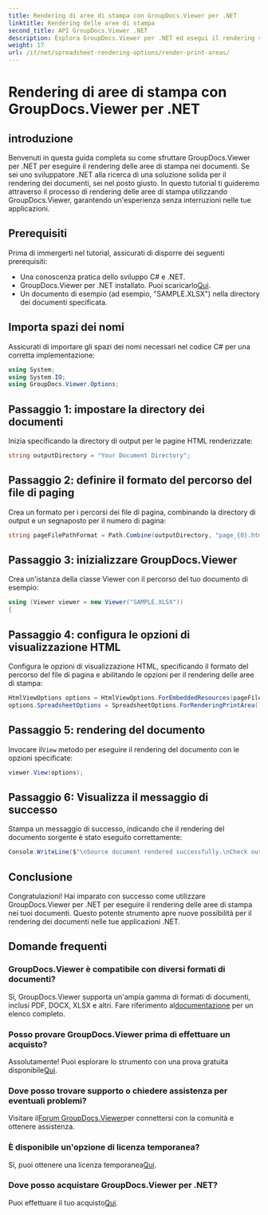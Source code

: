 ```yaml
---
title: Rendering di aree di stampa con GroupDocs.Viewer per .NET
linktitle: Rendering delle aree di stampa
second_title: API GroupDocs.Viewer .NET
description: Esplora GroupDocs.Viewer per .NET ed esegui il rendering senza sforzo di aree di stampa in vari formati di documenti. Prova subito la prova gratuita! #GroupDocs.Visualizzatore
weight: 17
url: /it/net/spreadsheet-rendering-options/render-print-areas/
---
```


# Rendering di aree di stampa con GroupDocs.Viewer per .NET

## introduzione
Benvenuti in questa guida completa su come sfruttare GroupDocs.Viewer per .NET per eseguire il rendering delle aree di stampa nei documenti. Se sei uno sviluppatore .NET alla ricerca di una soluzione solida per il rendering dei documenti, sei nel posto giusto. In questo tutorial ti guideremo attraverso il processo di rendering delle aree di stampa utilizzando GroupDocs.Viewer, garantendo un'esperienza senza interruzioni nelle tue applicazioni.
## Prerequisiti
Prima di immergerti nel tutorial, assicurati di disporre dei seguenti prerequisiti:
- Una conoscenza pratica dello sviluppo C# e .NET.
-  GroupDocs.Viewer per .NET installato. Puoi scaricarlo[Qui](https://releases.groupdocs.com/viewer/net/).
- Un documento di esempio (ad esempio, "SAMPLE.XLSX") nella directory dei documenti specificata.
## Importa spazi dei nomi
Assicurati di importare gli spazi dei nomi necessari nel codice C# per una corretta implementazione:
```csharp
using System;
using System.IO;
using GroupDocs.Viewer.Options;
```
## Passaggio 1: impostare la directory dei documenti
Inizia specificando la directory di output per le pagine HTML renderizzate:
```csharp
string outputDirectory = "Your Document Directory";
```
## Passaggio 2: definire il formato del percorso del file di paging
Crea un formato per i percorsi dei file di pagina, combinando la directory di output e un segnaposto per il numero di pagina:
```csharp
string pageFilePathFormat = Path.Combine(outputDirectory, "page_{0}.html");
```
## Passaggio 3: inizializzare GroupDocs.Viewer
Crea un'istanza della classe Viewer con il percorso del tuo documento di esempio:
```csharp
using (Viewer viewer = new Viewer("SAMPLE.XLSX"))
{
```
## Passaggio 4: configura le opzioni di visualizzazione HTML
Configura le opzioni di visualizzazione HTML, specificando il formato del percorso del file di pagina e abilitando le opzioni per il rendering delle aree di stampa:
```csharp
HtmlViewOptions options = HtmlViewOptions.ForEmbeddedResources(pageFilePathFormat);
options.SpreadsheetOptions = SpreadsheetOptions.ForRenderingPrintArea();
```
## Passaggio 5: rendering del documento
 Invocare il`View` metodo per eseguire il rendering del documento con le opzioni specificate:
```csharp
viewer.View(options);
```
## Passaggio 6: Visualizza il messaggio di successo
Stampa un messaggio di successo, indicando che il rendering del documento sorgente è stato eseguito correttamente:
```csharp
Console.WriteLine($"\nSource document rendered successfully.\nCheck output in {outputDirectory}.");
```
## Conclusione
Congratulazioni! Hai imparato con successo come utilizzare GroupDocs.Viewer per .NET per eseguire il rendering delle aree di stampa nei tuoi documenti. Questo potente strumento apre nuove possibilità per il rendering dei documenti nelle tue applicazioni .NET.
## Domande frequenti
### GroupDocs.Viewer è compatibile con diversi formati di documenti?
 Sì, GroupDocs.Viewer supporta un'ampia gamma di formati di documenti, inclusi PDF, DOCX, XLSX e altri. Fare riferimento al[documentazione](https://tutorials.groupdocs.com/viewer/net/) per un elenco completo.
### Posso provare GroupDocs.Viewer prima di effettuare un acquisto?
 Assolutamente! Puoi esplorare lo strumento con una prova gratuita disponibile[Qui](https://releases.groupdocs.com/).
### Dove posso trovare supporto o chiedere assistenza per eventuali problemi?
 Visitare il[Forum GroupDocs.Viewer](https://forum.groupdocs.com/c/viewer/9)per connettersi con la comunità e ottenere assistenza.
### È disponibile un'opzione di licenza temporanea?
 Sì, puoi ottenere una licenza temporanea[Qui](https://purchase.groupdocs.com/temporary-license/).
### Dove posso acquistare GroupDocs.Viewer per .NET?
 Puoi effettuare il tuo acquisto[Qui](https://purchase.groupdocs.com/buy).